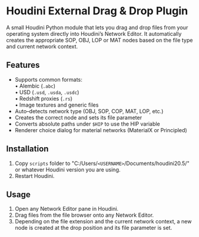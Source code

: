 # Houdini External Drag & Drop Plugin

A small Houdini Python module that lets you drag and drop files from your operating system directly into Houdini’s Network Editor. It automatically creates the appropriate SOP, OBJ, LOP or MAT nodes based on the file type and current network context.

## Features
- Supports common formats:  
  • Alembic (`.abc`)  
  • USD (`.usd`, `.usda`, `.usdc`)  
  • Redshift proxies (`.rs`)  
  • Image textures and generic files  
- Auto–detects network type (OBJ, SOP, COP, MAT, LOP, etc.)  
- Creates the correct node and sets its file parameter  
- Converts absolute paths under `$HIP` to use the HIP variable  
- Renderer choice dialog for material networks (MaterialX or Principled)

## Installation
1. Copy `scripts` folder to "C:/Users/`<USERNAME>`/Documents/houdini20.5/" or whatever Houdini version you are using.
2. Restart Houdini.

## Usage
1. Open any Network Editor pane in Houdini.  
2. Drag files from the file browser onto any Network Editor.
3. Depending on the file extension and the current network context, a new node is created at the drop position and its file parameter is set.
